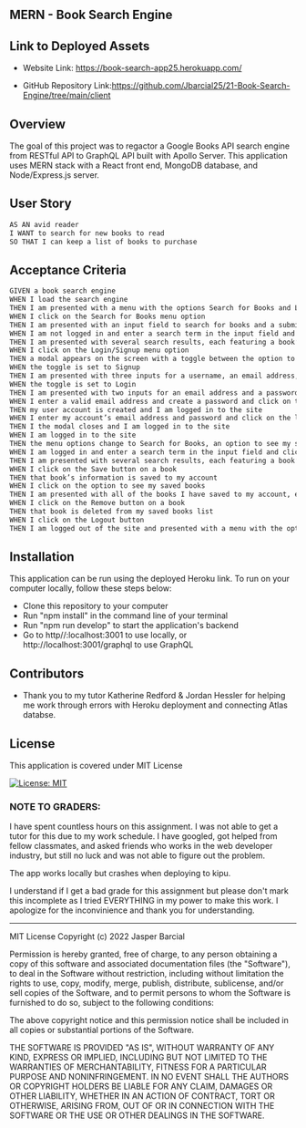 ## MERN - Book Search Engine 

## Link to Deployed Assets
* Website Link: https://book-search-app25.herokuapp.com/

* GitHub Repository Link:https://github.com/Jbarcial25/21-Book-Search-Engine/tree/main/client


## Overview 
The goal of this project was to regactor a Google Books API search engine from RESTful API to GraphQL API built with Apollo Server. This application uses MERN stack with a React front end, MongoDB database, and Node/Express.js server. 

## User Story
```md
AS AN avid reader
I WANT to search for new books to read
SO THAT I can keep a list of books to purchase
```

## Acceptance Criteria
```md
GIVEN a book search engine
WHEN I load the search engine
THEN I am presented with a menu with the options Search for Books and Login/Signup and an input field to search for books and a submit button
WHEN I click on the Search for Books menu option
THEN I am presented with an input field to search for books and a submit button
WHEN I am not logged in and enter a search term in the input field and click the submit button
THEN I am presented with several search results, each featuring a book’s title, author, description, image, and a link to that book on the Google Books site
WHEN I click on the Login/Signup menu option
THEN a modal appears on the screen with a toggle between the option to log in or sign up
WHEN the toggle is set to Signup
THEN I am presented with three inputs for a username, an email address, and a password, and a signup button
WHEN the toggle is set to Login
THEN I am presented with two inputs for an email address and a password and login button
WHEN I enter a valid email address and create a password and click on the signup button
THEN my user account is created and I am logged in to the site
WHEN I enter my account’s email address and password and click on the login button
THEN I the modal closes and I am logged in to the site
WHEN I am logged in to the site
THEN the menu options change to Search for Books, an option to see my saved books, and Logout
WHEN I am logged in and enter a search term in the input field and click the submit button
THEN I am presented with several search results, each featuring a book’s title, author, description, image, and a link to that book on the Google Books site and a button to save a book to my account
WHEN I click on the Save button on a book
THEN that book’s information is saved to my account
WHEN I click on the option to see my saved books
THEN I am presented with all of the books I have saved to my account, each featuring the book’s title, author, description, image, and a link to that book on the Google Books site and a button to remove a book from my account
WHEN I click on the Remove button on a book
THEN that book is deleted from my saved books list
WHEN I click on the Logout button
THEN I am logged out of the site and presented with a menu with the options Search for Books and Login/Signup and an input field to search for books and a submit button  
```

## Installation
This application can be run using the deployed Heroku link. To run on your computer locally, follow these steps below:
<ul>
<li>Clone this repository to your computer</li>
<li>Run "npm install" in the command line of your terminal</li>
<li>Run "npm run develop" to start the application's backend</li>
<li>Go to http//:localhost:3001 to use locally, or http://localhost:3001/graphql to use GraphQL</li>
</ul>

## Contributors

- Thank you to my tutor Katherine Redford & Jordan Hessler for helping me work through errors with Heroku deployment and connecting Atlas databse. 

## License

This application is covered under MIT License    

[![License: MIT](https://img.shields.io/badge/License-MIT-blue.svg)](https://opensource.org/licenses/MIT)



### NOTE TO GRADERS:
I have spent countless hours on this assignment. I was not able to get a tutor for this due to my work schedule. I have googled, got helped from fellow classmates, and asked friends who works in the web developer industry, but still no luck and was not able to figure out the problem.

The app works locally but crashes when deploying to kipu. 

I understand if I get a bad grade for this assignment but please don't mark this incomplete as I tried EVERYTHING in my power to make this work. I apologize for the inconvinience and thank you for understanding.


- - -
MIT License
Copyright (c) 2022 Jasper Barcial

Permission is hereby granted, free of charge, to any person obtaining a copy of this software and associated documentation files (the "Software"), to deal in the Software without restriction, including without limitation the rights to use, copy, modify, merge, publish, distribute, sublicense, and/or sell copies of the Software, and to permit persons to whom the Software is furnished to do so, subject to the following conditions:

The above copyright notice and this permission notice shall be included in all copies or substantial portions of the Software.

THE SOFTWARE IS PROVIDED "AS IS", WITHOUT WARRANTY OF ANY KIND, EXPRESS OR IMPLIED, INCLUDING BUT NOT LIMITED TO THE WARRANTIES OF MERCHANTABILITY, FITNESS FOR A PARTICULAR PURPOSE AND NONINFRINGEMENT. IN NO EVENT SHALL THE AUTHORS OR COPYRIGHT HOLDERS BE LIABLE FOR ANY CLAIM, DAMAGES OR OTHER LIABILITY, WHETHER IN AN ACTION OF CONTRACT, TORT OR OTHERWISE, ARISING FROM, OUT OF OR IN CONNECTION WITH THE SOFTWARE OR THE USE OR OTHER DEALINGS IN THE SOFTWARE.